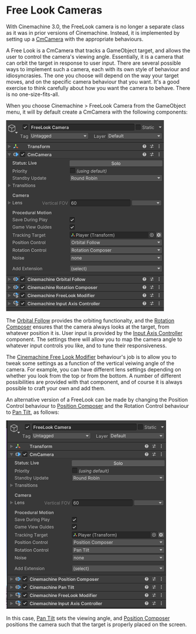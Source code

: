 # Free Look Cameras

With Cinemachine 3.0, the FreeLook camera is no longer a separate class as it was in prior versions of Cinemachine.  Instead, it is implemented by setting up a [CmCamera](CmCamera.md) with the appropriate behaviours.

A Free Look is a CmCamera that tracks a GameObject target, and allows the user to control the camera's viewing angle.  Essentially, it is a camera that can orbit the target in response to user input.  There are several possible ways to implement such a camera, each with its own style of behaviour and idiosyncrasies.  The one you choose will depend on the way your target moves, and on the specific camera behaviour that you want.  It's a good exercise to think carefully about how you want the camera to behave.  There is no one-size-fits-all.

When you choose Cinemachine > FreeLook Camera from the GameObject menu, it will by default create a CmCamera with the following components:

![Default Free Look Inspector](images/DefaultFreeLookInspector.png)

The [Orbital Follow](CinemachineOrbitalFollow.md) provides the orbiting functionalty, and the [Rotation Composer](CinemachineRotationComposer.md) ensures that the camera always looks at the target, from whatever position it is.  User input is provided by the [Input Axis Controller](CinemachineInputAxisController.md) component.  The settings there will allow you to map the camera angle to whatever input controls you like, and to tune their responsiveness.

The [Cinemachine Free Look Modifier](CinemachineFreeLookModifier.md) behaviour's job is to allow you to tweak some settings as a function of the vertical veiwing angle of the camera.  For example, you can have different lens settings depending on whether you look from the top or from the bottom.  A number of different possibilities are provided with that component, and of course it is always possible to craft your own and add them.

An alternative version of a FreeLook can be made by changing the Position Control behaviour to [Position Composer](CinemachinePositionComposer.md) and the Rotation Control behaviour to [Pan Tilt](CinemachinePanTilt.md), as follows:

![Alternative Free Look Inspector](images/AlternativeFreeLookInspector.png)

In this case, [Pan Tilt](CinemachinePanTilt.md) sets the viewing angle, and [Position Composer](CinemachinePositionComposer.md) positions the camera such that the target is properly placed on the screen.